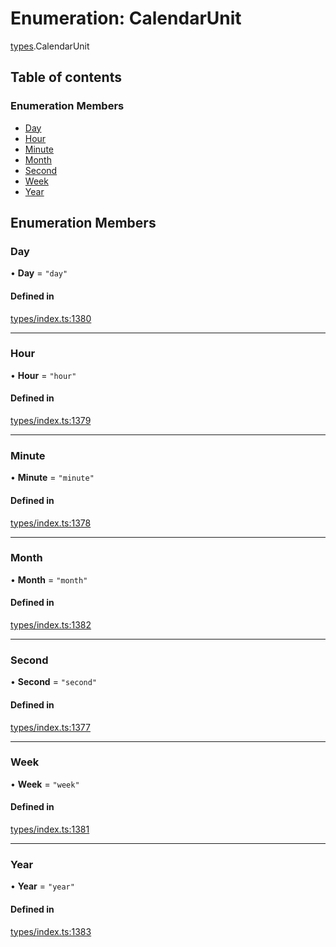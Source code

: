 # Enumeration: CalendarUnit

[types](../wiki/types).CalendarUnit

## Table of contents

### Enumeration Members

- [Day](../wiki/types.CalendarUnit#day)
- [Hour](../wiki/types.CalendarUnit#hour)
- [Minute](../wiki/types.CalendarUnit#minute)
- [Month](../wiki/types.CalendarUnit#month)
- [Second](../wiki/types.CalendarUnit#second)
- [Week](../wiki/types.CalendarUnit#week)
- [Year](../wiki/types.CalendarUnit#year)

## Enumeration Members

### Day

• **Day** = ``"day"``

#### Defined in

[types/index.ts:1380](https://github.com/PolymeshAssociation/polymesh-sdk/blob/16e8c2ca/src/types/index.ts#L1380)

___

### Hour

• **Hour** = ``"hour"``

#### Defined in

[types/index.ts:1379](https://github.com/PolymeshAssociation/polymesh-sdk/blob/16e8c2ca/src/types/index.ts#L1379)

___

### Minute

• **Minute** = ``"minute"``

#### Defined in

[types/index.ts:1378](https://github.com/PolymeshAssociation/polymesh-sdk/blob/16e8c2ca/src/types/index.ts#L1378)

___

### Month

• **Month** = ``"month"``

#### Defined in

[types/index.ts:1382](https://github.com/PolymeshAssociation/polymesh-sdk/blob/16e8c2ca/src/types/index.ts#L1382)

___

### Second

• **Second** = ``"second"``

#### Defined in

[types/index.ts:1377](https://github.com/PolymeshAssociation/polymesh-sdk/blob/16e8c2ca/src/types/index.ts#L1377)

___

### Week

• **Week** = ``"week"``

#### Defined in

[types/index.ts:1381](https://github.com/PolymeshAssociation/polymesh-sdk/blob/16e8c2ca/src/types/index.ts#L1381)

___

### Year

• **Year** = ``"year"``

#### Defined in

[types/index.ts:1383](https://github.com/PolymeshAssociation/polymesh-sdk/blob/16e8c2ca/src/types/index.ts#L1383)

